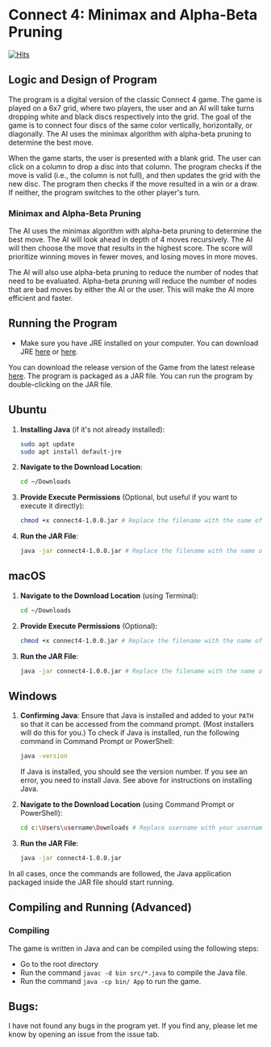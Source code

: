 # Connect 4: Minimax and Alpha-Beta Pruning

[![Hits](https://hits.sh/github.com/vmsaif/connect4-with-minimax-algorithm-in-java.svg?label=Visits&color=100b75)](https://hits.sh/github.com/vmsaif/connect4-with-minimax-algorithm-in-java/)

## Logic and Design of Program
The program is a digital version of the classic Connect 4 game. The game is played on a 6x7 grid, where two players, the user and an AI will take turns dropping white and black discs respectively into the grid. The goal of the game is to connect four discs of the same color vertically, horizontally, or diagonally. The AI uses the minimax algorithm with alpha-beta pruning to determine the best move. 

When the game starts, the user is presented with a blank grid. The user can click on a column to drop a disc into that column. The program checks if the move is valid (i.e., the column is not full), and then updates the grid with the new disc. The program then checks if the move resulted in a win or a draw. If neither, the program switches to the other player's turn.

### Minimax and Alpha-Beta Pruning
The AI uses the minimax algorithm with alpha-beta pruning to determine the best move. The AI will look ahead in depth of 4 moves recursively. The AI will then choose the move that results in the highest score. The score will prioritize winning moves in fewer moves, and losing moves in more moves.

The AI will also use alpha-beta pruning to reduce the number of nodes that need to be evaluated. Alpha-beta pruning will reduce the number of nodes that are bad moves by either the AI or the user. This will make the AI more efficient and faster. 

## Running the Program

- Make sure you have JRE installed on your computer. You can download JRE [here](https://adoptium.net/) or [here](https://www.oracle.com/java/technologies/javase-jre8-downloads.html).

You can download the release version of the Game from the latest release [here](https://github.com/vmsaif/connect4-with-minimax-algorithm-in-java/releases). The program is packaged as a JAR file. You can run the program by double-clicking on the JAR file.

## **Ubuntu**

1. **Installing Java** (if it's not already installed):
   ```bash
   sudo apt update
   sudo apt install default-jre
   ```

2. **Navigate to the Download Location**:
   ```bash
   cd ~/Downloads
   ```

3. **Provide Execute Permissions** (Optional, but useful if you want to execute it directly):
   ```bash
   chmod +x connect4-1.0.0.jar # Replace the filename with the name of the JAR file you downloaded
   ```

4. **Run the JAR File**:
   ```bash
   java -jar connect4-1.0.0.jar # Replace the filename with the name of the JAR file you downloaded
   ```

## **macOS**

1. **Navigate to the Download Location** (using Terminal):
   ```bash
   cd ~/Downloads
   ```

3. **Provide Execute Permissions** (Optional):
   ```bash
   chmod +x connect4-1.0.0.jar # Replace the filename with the name of the JAR file you downloaded
   ```

4. **Run the JAR File**:
   ```bash
   java -jar connect4-1.0.0.jar # Replace the filename with the name of the JAR file you downloaded
   ```

## **Windows**

1. **Confirming Java**:
   Ensure that Java is installed and added to your `PATH` so that it can be accessed from the command prompt. (Most installers will do this for you.) To check if Java is installed, run the following command in Command Prompt or PowerShell:
     ```bash
     java -version
     ```
     If Java is installed, you should see the version number. If you see an error, you need to install Java. See above for instructions on installing Java.

2. **Navigate to the Download Location** (using Command Prompt or PowerShell):
   ```bash
   cd c:\Users\username\Downloads # Replace username with your username
   ```

3. **Run the JAR File**:
   ```bash
   java -jar connect4-1.0.0.jar
   ```

In all cases, once the commands are followed, the Java application packaged inside the JAR file should start running.


## Compiling and Running (Advanced)
### Compiling
The game is written in Java and can be compiled using the following steps:

- Go to the root directory
- Run the command `javac -d bin src/*.java` to compile the Java file.
- Run the command `java -cp bin/ App` to run the game.


## Bugs:
I have not found any bugs in the program yet. If you find any, please let me know by opening an issue from the issue tab.